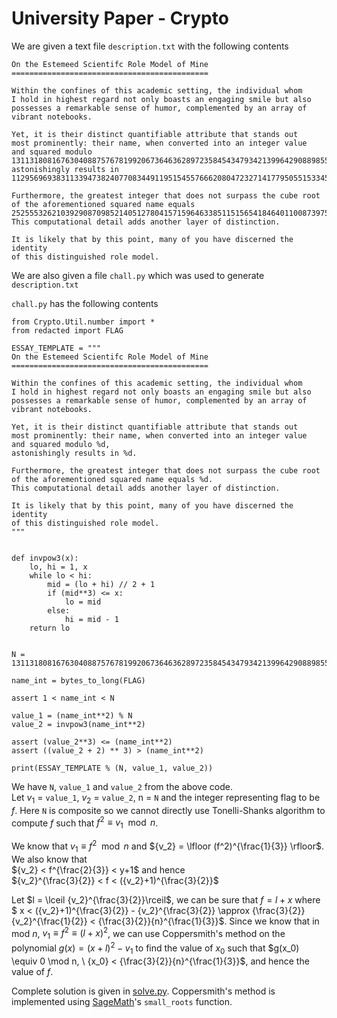 # University Paper - Crypto
We are given a text file `description.txt` with the following contents
```
On the Estemeed Scientifc Role Model of Mine
============================================

Within the confines of this academic setting, the individual whom
I hold in highest regard not only boasts an engaging smile but also
possesses a remarkable sense of humor, complemented by an array of
vibrant notebooks.

Yet, it is their distinct quantifiable attribute that stands out
most prominently: their name, when converted into an integer value
and squared modulo 13113180816763040887576781992067364636289723584543479342139964290889855987378109190372819034517913477911738026253141916115785049387269347257060732629562571,
astonishingly results in 11295696938311339473824077083449119515455766620804723271417795055153345707595152245303924808555919718654126902417279389829240793581636850443514989727075129.

Furthermore, the greatest integer that does not surpass the cube root
of the aforementioned squared name equals 25255532621039290870985214051278041571596463385115156541846401100873975663406085683775323107488.
This computational detail adds another layer of distinction.

It is likely that by this point, many of you have discerned the identity
of this distinguished role model.
```

We are also given a file `chall.py` which was used to generate `description.txt`

`chall.py` has the following contents
```python3
from Crypto.Util.number import *
from redacted import FLAG

ESSAY_TEMPLATE = """
On the Estemeed Scientifc Role Model of Mine
============================================

Within the confines of this academic setting, the individual whom
I hold in highest regard not only boasts an engaging smile but also
possesses a remarkable sense of humor, complemented by an array of
vibrant notebooks.

Yet, it is their distinct quantifiable attribute that stands out
most prominently: their name, when converted into an integer value
and squared modulo %d,
astonishingly results in %d.

Furthermore, the greatest integer that does not surpass the cube root
of the aforementioned squared name equals %d.
This computational detail adds another layer of distinction.

It is likely that by this point, many of you have discerned the identity
of this distinguished role model.
"""


def invpow3(x):
    lo, hi = 1, x
    while lo < hi:
        mid = (lo + hi) // 2 + 1
        if (mid**3) <= x:
            lo = mid
        else:
            hi = mid - 1
    return lo


N = 13113180816763040887576781992067364636289723584543479342139964290889855987378109190372819034517913477911738026253141916115785049387269347257060732629562571

name_int = bytes_to_long(FLAG)

assert 1 < name_int < N

value_1 = (name_int**2) % N
value_2 = invpow3(name_int**2)

assert (value_2**3) <= (name_int**2)
assert ((value_2 + 2) ** 3) > (name_int**2)

print(ESSAY_TEMPLATE % (N, value_1, value_2))
```
We have 
`N`, `value_1` and `value_2` from the above code.<br>
Let $v_1$ = `value_1`, ${v_2}$ = `value_2`, n = `N` and the integer representing flag to be $f$. Here `N` is composite so we cannot directly use Tonelli-Shanks algorithm to compute $f$ such that $f^2 \equiv {v_1} \mod n$.<br>

We know that $v_1 \equiv f^2\mod n$ and ${v_2} = \lfloor  (f^2)^{\frac{1}{3}} \rfloor$. 
We also know that<br>
${v_2} < f^{\frac{2}{3}} < y+1$ and hence <br>
${v_2}^{\frac{3}{2}} < f < ({v_2}+1)^{\frac{3}{2}}$<br>

Let $l = \lceil {v_2}^{\frac{3}{2}}\rceil$, we can be sure that $f = l+x$ where $ x < ({v_2}+1)^{\frac{3}{2}} - {v_2}^{\frac{3}{2}} \approx {\frac{3}{2}}{v_2}^{\frac{1}{2}} < {\frac{3}{2}}{n}^{\frac{1}{3}}$. 
Since we know that in mod $n$,
${v_1} \equiv f^2 \equiv (l+x)^2$, we can use Coppersmith's method on the polynomial $g(x) = (x+l)^2 - {v_1}$ to find the value of $x_0$ such that $g(x_0) \equiv 0 \mod n, \ {x_0} < {\frac{3}{2}}{n}^{\frac{1}{3}}$, and hence the value of $f$. <br>

Complete solution is given in [solve.py](./solve.py). Coppersmith's method is implemented using [SageMath](https://doc.sagemath.org/html/en/reference/polynomial_rings/sage/rings/polynomial/polynomial_modn_dense_ntl.html#sage.rings.polynomial.polynomial_modn_dense_ntl.small_roots)'s `small_roots` function.